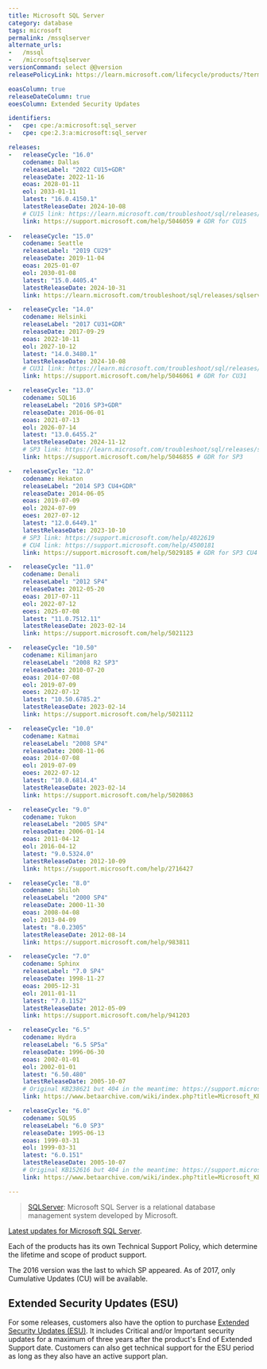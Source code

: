 ```yaml
---
title: Microsoft SQL Server
category: database
tags: microsoft
permalink: /mssqlserver
alternate_urls:
-   /mssql
-   /microsoftsqlserver
versionCommand: select @@version
releasePolicyLink: https://learn.microsoft.com/lifecycle/products/?terms=SQL%20Server

eoasColumn: true
releaseDateColumn: true
eoesColumn: Extended Security Updates

identifiers:
-   cpe: cpe:/a:microsoft:sql_server
-   cpe: cpe:2.3:a:microsoft:sql_server

releases:
-   releaseCycle: "16.0"
    codename: Dallas
    releaseLabel: "2022 CU15+GDR"
    releaseDate: 2022-11-16
    eoas: 2028-01-11
    eol: 2033-01-11
    latest: "16.0.4150.1"
    latestReleaseDate: 2024-10-08
    # CU15 link: https://learn.microsoft.com/troubleshoot/sql/releases/sqlserver-2022/cumulativeupdate15
    link: https://support.microsoft.com/help/5046059 # GDR for CU15
    
-   releaseCycle: "15.0"
    codename: Seattle
    releaseLabel: "2019 CU29"
    releaseDate: 2019-11-04
    eoas: 2025-01-07
    eol: 2030-01-08
    latest: "15.0.4405.4"
    latestReleaseDate: 2024-10-31
    link: https://learn.microsoft.com/troubleshoot/sql/releases/sqlserver-2019/cumulativeupdate29

-   releaseCycle: "14.0"
    codename: Helsinki
    releaseLabel: "2017 CU31+GDR"
    releaseDate: 2017-09-29
    eoas: 2022-10-11
    eol: 2027-10-12
    latest: "14.0.3480.1"
    latestReleaseDate: 2024-10-08
    # CU31 link: https://learn.microsoft.com/troubleshoot/sql/releases/sqlserver-2017/cumulativeupdate31
    link: https://support.microsoft.com/help/5046061 # GDR for CU31

-   releaseCycle: "13.0"
    codename: SQL16
    releaseLabel: "2016 SP3+GDR"
    releaseDate: 2016-06-01
    eoas: 2021-07-13
    eol: 2026-07-14
    latest: "13.0.6455.2"
    latestReleaseDate: 2024-11-12
    # SP3 link: https://learn.microsoft.com/troubleshoot/sql/releases/sqlserver-2016/servicepack3
    link: https://support.microsoft.com/help/5046855 # GDR for SP3

-   releaseCycle: "12.0"
    codename: Hekaton
    releaseLabel: "2014 SP3 CU4+GDR"
    releaseDate: 2014-06-05
    eoas: 2019-07-09
    eol: 2024-07-09
    eoes: 2027-07-12
    latest: "12.0.6449.1"
    latestReleaseDate: 2023-10-10
    # SP3 link: https://support.microsoft.com/help/4022619
    # CU4 link: https://support.microsoft.com/help/4500181
    link: https://support.microsoft.com/help/5029185 # GDR for SP3 CU4

-   releaseCycle: "11.0"
    codename: Denali
    releaseLabel: "2012 SP4"
    releaseDate: 2012-05-20
    eoas: 2017-07-11
    eol: 2022-07-12
    eoes: 2025-07-08
    latest: "11.0.7512.11"
    latestReleaseDate: 2023-02-14
    link: https://support.microsoft.com/help/5021123

-   releaseCycle: "10.50"
    codename: Kilimanjaro
    releaseLabel: "2008 R2 SP3"
    releaseDate: 2010-07-20
    eoas: 2014-07-08
    eol: 2019-07-09
    eoes: 2022-07-12
    latest: "10.50.6785.2"
    latestReleaseDate: 2023-02-14
    link: https://support.microsoft.com/help/5021112

-   releaseCycle: "10.0"
    codename: Katmai
    releaseLabel: "2008 SP4"
    releaseDate: 2008-11-06
    eoas: 2014-07-08
    eol: 2019-07-09
    eoes: 2022-07-12
    latest: "10.0.6814.4"
    latestReleaseDate: 2023-02-14
    link: https://support.microsoft.com/help/5020863

-   releaseCycle: "9.0"
    codename: Yukon
    releaseLabel: "2005 SP4"
    releaseDate: 2006-01-14
    eoas: 2011-04-12
    eol: 2016-04-12
    latest: "9.0.5324.0"
    latestReleaseDate: 2012-10-09
    link: https://support.microsoft.com/help/2716427

-   releaseCycle: "8.0"
    codename: Shiloh
    releaseLabel: "2000 SP4"
    releaseDate: 2000-11-30
    eoas: 2008-04-08
    eol: 2013-04-09
    latest: "8.0.2305"
    latestReleaseDate: 2012-08-14
    link: https://support.microsoft.com/help/983811

-   releaseCycle: "7.0"
    codename: Sphinx
    releaseLabel: "7.0 SP4"
    releaseDate: 1998-11-27
    eoas: 2005-12-31
    eol: 2011-01-11
    latest: "7.0.1152"
    latestReleaseDate: 2012-05-09
    link: https://support.microsoft.com/help/941203

-   releaseCycle: "6.5"
    codename: Hydra
    releaseLabel: "6.5 SP5a"
    releaseDate: 1996-06-30
    eoas: 2002-01-01
    eol: 2002-01-01
    latest: "6.50.480"
    latestReleaseDate: 2005-10-07
    # Original KB238621 but 404 in the meantime: https://support.microsoft.com/help/238621
    link: https://www.betaarchive.com/wiki/index.php?title=Microsoft_KB_Archive/238621

-   releaseCycle: "6.0"
    codename: SQL95
    releaseLabel: "6.0 SP3"
    releaseDate: 1995-06-13
    eoas: 1999-03-31
    eol: 1999-03-31
    latest: "6.0.151"
    latestReleaseDate: 2005-10-07
    # Original KB152616 but 404 in the meantime: https://support.microsoft.com/help/152616
    link: https://www.betaarchive.com/wiki/index.php?title=Microsoft_KB_Archive/152616

---
```


>[SQLServer](https://www.microsoft.com/sql-server/): Microsoft SQL Server is a relational database
> management system developed by Microsoft.

[Latest updates for Microsoft SQL Server](https://learn.microsoft.com/sql/database-engine/install-windows/latest-updates-for-microsoft-sql-server).

Each of the products has its own Technical Support Policy, which determine the lifetime and scope
of product support.

The 2016 version was the last to which SP appeared. As of 2017, only Cumulative Updates (CU) will
be available.

## Extended Security Updates (ESU)

For some releases, customers also have the option to purchase [Extended Security Updates (ESU)](https://learn.microsoft.com/lifecycle/faq/extended-security-updates).
It includes Critical and/or Important security updates for a maximum of three years after the
product's End of Extended Support date. Customers can also get technical support for the ESU period
as long as they also have an active support plan.
